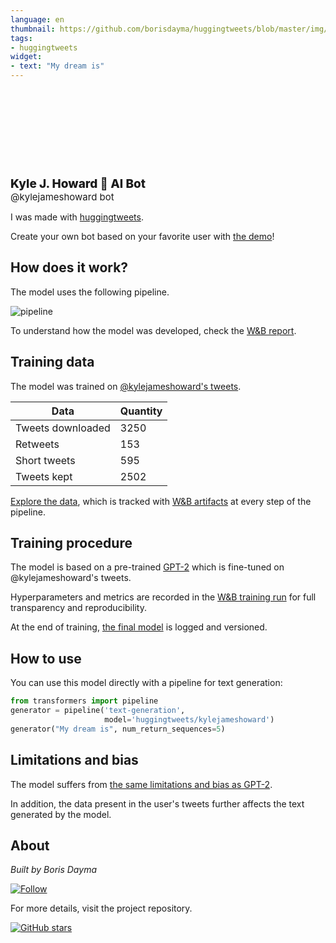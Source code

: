 ```yaml
---
language: en
thumbnail: https://github.com/borisdayma/huggingtweets/blob/master/img/logo.png?raw=true
tags:
- huggingtweets
widget:
- text: "My dream is"
---
```


<div>
<div style="width: 132px; height:132px; border-radius: 50%; background-size: cover; background-image: url('https://pbs.twimg.com/profile_images/1378854104080977921/P9LyBsf0_400x400.jpg')">
</div>
<div style="margin-top: 8px; font-size: 19px; font-weight: 800">Kyle J. Howard 🤖 AI Bot </div>
<div style="font-size: 15px">@kylejameshoward bot</div>
</div>

I was made with [huggingtweets](https://github.com/borisdayma/huggingtweets).

Create your own bot based on your favorite user with [the demo](https://colab.research.google.com/github/borisdayma/huggingtweets/blob/master/huggingtweets-demo.ipynb)!

## How does it work?

The model uses the following pipeline.

![pipeline](https://github.com/borisdayma/huggingtweets/blob/master/img/pipeline.png?raw=true)

To understand how the model was developed, check the [W&B report](https://wandb.ai/wandb/huggingtweets/reports/HuggingTweets-Train-a-Model-to-Generate-Tweets--VmlldzoxMTY5MjI).

## Training data

The model was trained on [@kylejameshoward's tweets](https://twitter.com/kylejameshoward).

| Data | Quantity |
| --- | --- |
| Tweets downloaded | 3250 |
| Retweets | 153 |
| Short tweets | 595 |
| Tweets kept | 2502 |

[Explore the data](https://wandb.ai/wandb/huggingtweets/runs/3928z7co/artifacts), which is tracked with [W&B artifacts](https://docs.wandb.com/artifacts) at every step of the pipeline.

## Training procedure

The model is based on a pre-trained [GPT-2](https://huggingface.co/gpt2) which is fine-tuned on @kylejameshoward's tweets.

Hyperparameters and metrics are recorded in the [W&B training run](https://wandb.ai/wandb/huggingtweets/runs/31oeuh9j) for full transparency and reproducibility.

At the end of training, [the final model](https://wandb.ai/wandb/huggingtweets/runs/31oeuh9j/artifacts) is logged and versioned.

## How to use

You can use this model directly with a pipeline for text generation:

```python
from transformers import pipeline
generator = pipeline('text-generation',
                     model='huggingtweets/kylejameshoward')
generator("My dream is", num_return_sequences=5)
```

## Limitations and bias

The model suffers from [the same limitations and bias as GPT-2](https://huggingface.co/gpt2#limitations-and-bias).

In addition, the data present in the user's tweets further affects the text generated by the model.

## About

*Built by Boris Dayma*

[![Follow](https://img.shields.io/twitter/follow/borisdayma?style=social)](https://twitter.com/intent/follow?screen_name=borisdayma)

For more details, visit the project repository.

[![GitHub stars](https://img.shields.io/github/stars/borisdayma/huggingtweets?style=social)](https://github.com/borisdayma/huggingtweets)
